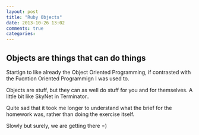 ```yaml
---
layout: post
title: "Ruby Objects"
date: 2013-10-26 13:02
comments: true
categories: 
---
```

<h2> Objects are things that can do things </h2>
<p> Startign to like already the Object Oriented Programming, if contrasted with the Fucntion Oriented Programmign I was used to. </p>
<p>Objects are stuff, but they can as well do stuff for you and for themselves. A little bit like SkyNet in Terminator.. </p>
<p> Quite sad that it took me longer to understand what the brief for the homework was, rather than doing the exercise itself. </p>
<p> Slowly but surely, we are getting there =) </p>   